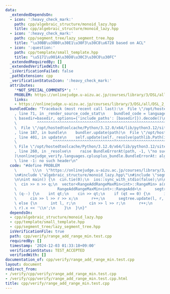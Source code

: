 ```yaml
---
data:
  _extendedDependsOn:
  - icon: ':heavy_check_mark:'
    path: cpp/algebraic_structure/monoid_lazy.hpp
    title: cpp/algebraic_structure/monoid_lazy.hpp
  - icon: ':heavy_check_mark:'
    path: cpp/segment_tree/lazy_segment_tree.hpp
    title: "\u30BB\u30B0\u30E1\u30F3\u30C8\u6728 based on ACL"
  - icon: ':question:'
    path: cpp/template/small_template.hpp
    title: "\u5171\u901A\u30D8\u30C3\u30C0\u30FC"
  _extendedRequiredBy: []
  _extendedVerifiedWith: []
  _isVerificationFailed: false
  _pathExtension: cpp
  _verificationStatusIcon: ':heavy_check_mark:'
  attributes:
    '*NOT_SPECIAL_COMMENTS*': ''
    PROBLEM: https://onlinejudge.u-aizu.ac.jp/courses/library/3/DSL/all/DSL_2_H
    links:
    - https://onlinejudge.u-aizu.ac.jp/courses/library/3/DSL/all/DSL_2_H
  bundledCode: "Traceback (most recent call last):\n  File \"/opt/hostedtoolcache/Python/3.12.0/x64/lib/python3.12/site-packages/onlinejudge_verify/documentation/build.py\"\
    , line 71, in _render_source_code_stat\n    bundled_code = language.bundle(stat.path,\
    \ basedir=basedir, options={'include_paths': [basedir]}).decode()\n          \
    \         ^^^^^^^^^^^^^^^^^^^^^^^^^^^^^^^^^^^^^^^^^^^^^^^^^^^^^^^^^^^^^^^^^^^^^^^^^^^^^^^^^\n\
    \  File \"/opt/hostedtoolcache/Python/3.12.0/x64/lib/python3.12/site-packages/onlinejudge_verify/languages/cplusplus.py\"\
    , line 187, in bundle\n    bundler.update(path)\n  File \"/opt/hostedtoolcache/Python/3.12.0/x64/lib/python3.12/site-packages/onlinejudge_verify/languages/cplusplus_bundle.py\"\
    , line 401, in update\n    self.update(self._resolve(pathlib.Path(included), included_from=path))\n\
    \                ^^^^^^^^^^^^^^^^^^^^^^^^^^^^^^^^^^^^^^^^^^^^^^^^^^^^^^^^^\n \
    \ File \"/opt/hostedtoolcache/Python/3.12.0/x64/lib/python3.12/site-packages/onlinejudge_verify/languages/cplusplus_bundle.py\"\
    , line 260, in _resolve\n    raise BundleErrorAt(path, -1, \"no such header\"\
    )\nonlinejudge_verify.languages.cplusplus_bundle.BundleErrorAt: algebraic_structure/monoid_lazy.hpp:\
    \ line -1: no such header\n"
  code: "#define PROBLEM                                                         \
    \       \\\n  \"https://onlinejudge.u-aizu.ac.jp/courses/library/3/DSL/all/DSL_2_H\"\
    \n#include \"algebraic_structure/monoid_lazy.hpp\"\n#include \"segment_tree/lazy_segment_tree.hpp\"\
    \n\nint main() {\n  cin.tie(0);\n  ios::sync_with_stdio(false);\n\n  int n, q;\n\
    \  cin >> n >> q;\n  vector<RangeAddRangeMaxMin<int>::RangeMin> a(n, 0);\n  LazySegmentTree<RangeAddRangeMaxMin<int>::RangeMin,\n\
    \                  RangeAddRangeMaxMin<int>::RangeAdd>\n      segtree(a);\n  while\
    \ (q--) {\n    int qt;\n    cin >> qt;\n    if (qt == 0) {\n      int l, r, x;\n\
    \      cin >> l >> r >> x;\n      r++;\n      segtree.update(l, r, x);\n    }\
    \ else {\n      int l, r;\n      cin >> l >> r;\n      r++;\n      cout << segtree.product(l,\
    \ r).x << '\\n';\n    }\n  }\n}"
  dependsOn:
  - cpp/algebraic_structure/monoid_lazy.hpp
  - cpp/template/small_template.hpp
  - cpp/segment_tree/lazy_segment_tree.hpp
  isVerificationFile: true
  path: cpp/verify/range_add_range_min.test.cpp
  requiredBy: []
  timestamp: '2024-12-03 01:33:18+09:00'
  verificationStatus: TEST_ACCEPTED
  verifiedWith: []
documentation_of: cpp/verify/range_add_range_min.test.cpp
layout: document
redirect_from:
- /verify/cpp/verify/range_add_range_min.test.cpp
- /verify/cpp/verify/range_add_range_min.test.cpp.html
title: cpp/verify/range_add_range_min.test.cpp
---
```

